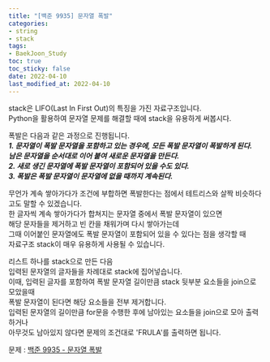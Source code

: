 ```yaml
---
title: "[백준 9935] 문자열 폭발"
categories: 
- string
- stack
tags:
- BaekJoon_Study
toc: true
toc_sticky: false
date: 2022-04-10
last_modified_at: 2022-04-10
---
```


stack은 LIFO(Last In First Out)의 특징을 가진 자료구조입니다.  
Python을 활용하여 문자열 문제를 해결할 때에 stack을 유용하게 써봅시다.

폭발은 다음과 같은 과정으로 진행됩니다.  
**_1. 문자열이 폭발 문자열을 포함하고 있는 경우에, 모든 폭발 문자열이 폭발하게 된다._**  
**_남은 문자열을 순서대로 이어 붙여 새로운 문자열을 만든다._**  
**_2. 새로 생긴 문자열에 폭발 문자열이 포함되어 있을 수도 있다._**  
**_3. 폭발은 폭발 문자열이 문자열에 없을 때까지 계속된다._**  

무언가 계속 쌓아가다가 조건에 부합하면 폭발한다는 점에서 테트리스와 살짝 비슷하다고도 말할 수 있겠습니다.  
한 글자씩 계속 쌓아가다가 합쳐지는 문자열 중에서 폭발 문자열이 있으면  
해당 문자들을 제거하고 빈 칸을 채워가며 다시 쌓아가는데  
그때 이어붙인 문자열에도 폭발 문자열이 포함되어 있을 수 있다는 점을 생각할 때  
자료구조 stack이 매우 유용하게 사용될 수 있습니다.  

리스트 하나를 stack으로 만든 다음  
입력된 문자열의 글자들을 차례대로 stack에 집어넣습니다.  
이때, 입력된 글자를 포함하여 폭발 문자열 길이만큼 stack 뒷부분 요소들을 join으로 모았을때  
폭발 문자열이 된다면 해당 요소들을 전부 제거합니다.  
입력된 문자열의 길이만큼 for문을 수행한 후에 남아있는 요소들을 join으로 모아 출력하거나  
아무것도 남아있지 않다면 문제의 조건대로 'FRULA'를 출력하면 됩니다.


문제 : [백준 9935 - 문자열 폭발](https://www.acmicpc.net/problem/9935)

<script src="https://gist.github.com/Ryumaker/d78abb2107342aec6b13dc6abb971867.js"></script>



